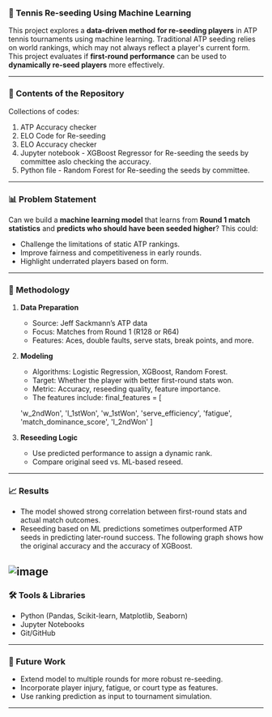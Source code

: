 ### 🎾 Tennis Re-seeding Using Machine Learning

This project explores a **data-driven method for re-seeding players** in ATP tennis tournaments using machine learning. Traditional ATP seeding relies on world rankings, which may not always reflect a player's current form. This project evaluates if **first-round performance** can be used to **dynamically re-seed players** more effectively.

---

### 📁 Contents of the Repository

Collections of codes:
1) ATP Accuracy checker
2) ELO Code for Re-seeding
3) ELO Accuracy checker
4) Jupyter notebook - XGBoost Regressor for Re-seeding the seeds by committee aslo checking the accuracy.
5) Python file - Random Forest for Re-seeding the seeds by committee.


---

### 📊 Problem Statement

Can we build a **machine learning model** that learns from **Round 1 match statistics** and **predicts who should have been seeded higher**?
This could:

* Challenge the limitations of static ATP rankings.
* Improve fairness and competitiveness in early rounds.
* Highlight underrated players based on form.

---

### 🧠 Methodology

1. **Data Preparation**

   * Source: Jeff Sackmann’s ATP data
   * Focus: Matches from Round 1 (R128 or R64)
   * Features: Aces, double faults, serve stats, break points, and more.

2. **Modeling**

   * Algorithms: Logistic Regression, XGBoost, Random Forest.
   * Target: Whether the player with better first-round stats won.
   * Metric: Accuracy, reseeding quality, feature importance.
   * The features include:
final_features = [

    'w_2ndWon',
    'l_1stWon',
    'w_1stWon',
    'serve_efficiency',
    'fatigue',
    'match_dominance_score',
    'l_2ndWon'
]


3. **Reseeding Logic**

   * Use predicted performance to assign a dynamic rank.
   * Compare original seed vs. ML-based reseed.

---

### 📈 Results

* The model showed strong correlation between first-round stats and actual match outcomes.
* Reseeding based on ML predictions sometimes outperformed ATP seeds in predicting later-round success.
The following graph shows how the original accuracy and the accuracy of XGBoost.


![image](https://github.com/user-attachments/assets/d8424eb3-8a0a-4d4f-b9c3-8866d022b34c)
---

### 🛠 Tools & Libraries

* Python (Pandas, Scikit-learn, Matplotlib, Seaborn)
* Jupyter Notebooks
* Git/GitHub

---

### 📌 Future Work

* Extend model to multiple rounds for more robust re-seeding.
* Incorporate player injury, fatigue, or court type as features.
* Use ranking prediction as input to tournament simulation.

---
